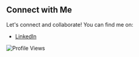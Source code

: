 ## Connect with Me

Let's connect and collaborate! You can find me on:

- [LinkedIn](https://www.linkedin.com/in/prabhakar-jha-258625157/)

![Profile Views](https://komarev.com/ghpvc/?username=yourusername&color=brightgreen)

